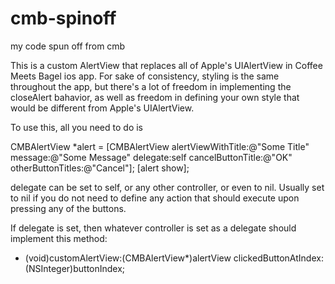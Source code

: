cmb-spinoff
===========

my code spun off from cmb

This is a custom AlertView that replaces all of Apple's UIAlertView in Coffee Meets Bagel ios app. For sake of consistency, styling is the same throughout the app, but there's a lot of freedom in implementing the closeAlert bahavior, as well as freedom in defining your own style that would be different from Apple's UIAlertView.

To use this, all you need to do is

CMBAlertView *alert = [CMBAlertView alertViewWithTitle:@"Some Title" 
                                               message:@"Some Message" 
                                              delegate:self 
                                     cancelButtonTitle:@"OK" 
                                     otherButtonTitles:@"Cancel"];
[alert show];

delegate can be set to self, or any other controller, or even to nil. Usually set to nil if you do not need to define any action that should execute upon pressing any of the buttons.

If delegate is set, then whatever controller is set as a delegate should implement this method:

- (void)customAlertView:(CMBAlertView*)alertView clickedButtonAtIndex:(NSInteger)buttonIndex;
